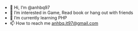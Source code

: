 - 👋 Hi, I’m @anhbq97
- 👀 I’m interested in Game, Read book or hang out with friends
- 🌱 I’m currently learning PHP
- 📫 How to reach me anhbq.it97@gmail.com

<!---
anhbq97/anhbq97 is a ✨ special ✨ repository because its `README.md` (this file) appears on your GitHub profile.
You can click the Preview link to take a look at your changes.
--->
